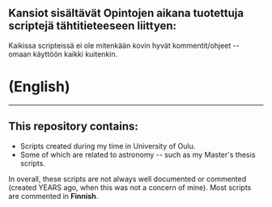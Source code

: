 ## Kansiot sisältävät Opintojen aikana tuotettuja scriptejä tähtitieteeseen liittyen:

Kaikissa scripteissä ei ole mitenkään kovin hyvät kommentit/ohjeet -- omaan käyttöön kaikki kuitenkin.


# (English)
---
## This repository contains:
* Scripts created during my time in University of Oulu.
* Some of which are related to astronomy -- such as my Master's thesis scripts.

In overall, these scripts are not always well documented or commented (created YEARS ago, when this was not a concern of mine).
Most scripts are commented in **Finnish**.
